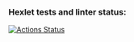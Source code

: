### Hexlet tests and linter status:
[![Actions Status](https://github.com/Anastasia020222/frontend-testing-react-project-lvl1/workflows/hexlet-check/badge.svg)](https://github.com/Anastasia020222/frontend-testing-react-project-lvl1/actions)
